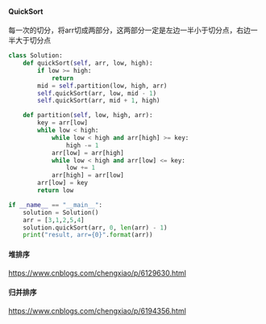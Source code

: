#### QuickSort

每一次的切分，将arr切成两部分，这两部分一定是左边一半小于切分点，右边一半大于切分点

```python
class Solution:
    def quickSort(self, arr, low, high):
        if low >= high:
            return
        mid = self.partition(low, high, arr)
        self.quickSort(arr, low, mid - 1)
        self.quickSort(arr, mid + 1, high)

    def partition(self, low, high, arr):
        key = arr[low]
        while low < high:
            while low < high and arr[high] >= key:
                high -= 1
            arr[low] = arr[high]
            while low < high and arr[low] <= key:
                low += 1
            arr[high] = arr[low]
        arr[low] = key
        return low

if __name__ == "__main__":
    solution = Solution()
    arr = [3,1,2,5,4]
    solution.quickSort(arr, 0, len(arr) - 1)
    print("result, arr={0}".format(arr))
```

#### 堆排序

https://www.cnblogs.com/chengxiao/p/6129630.html

#### 归并排序

https://www.cnblogs.com/chengxiao/p/6194356.html